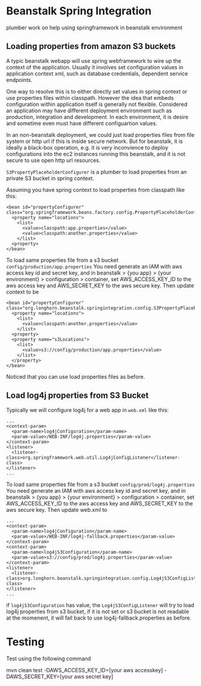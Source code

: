 # Beanstalk Spring Integration

plumber work on help using springframework in beanstalk environment

## Loading properties from amazon S3 buckets

A typic beanstalk webapp will use spring webframework to wire up the context
of the application. Usually it involves set configuration values in
application context xml, such as database credentials, dependent service 
endpoints. 

One way to resolve this is to either directly set values in spring context or 
use properties files within classpath. However the idea that embeds 
configuration within application itself is generally not flexible. Considered
an application may have different deployment environment such as production,
integration and development. In each environment, it is desire and sometime
even must have different configuartion values.

In an non-beanstalk deployment, we could just load properties files from file
system or http url if this is inside secure network. But for beanstalk, it is
ideally a black-box operation, e.g. it is very inconvience to deploy 
configurations into the ec2 instances running this beanstalk, and it is not
secure to use open http url resources.

`S3PropertyPlaceholderConfigurer` is a plumber to load properties from an
private S3 bucket in spring context. 

Assuming you have spring context to load properties from classpath like this:

```
<bean id="propertyConfigurer" class="org.springframework.beans.factory.config.PropertyPlaceholderConfigurer">
  <property name="locations">
    <list>
      <value>classpath:app.properties</value>
      <value>classpath:another.properties</value>
    </list>
  <property>
</bean>
```

To load same properties file from a s3 bucket `config/production/app.properties`
You need generate an IAM with aws access key id and secret key, and in 
beanstalk > {you app} > {your environment} > configuration > container, set
AWS_ACCESS_KEY_ID to the aws access key and AWS_SECRET_KEY to the aws secure
key. Then update context to be

```
<bean id="propertyConfigurer" class="org.longhorn.beanstalk.springintegration.config.S3PropertyPlaceholderConfigurer">
  <property name="locations">
    <list>
      <value>classpath:another.properties</value>
    </list>
  <property>
  <property name="s3Locations">
    <list>
      <value>s3://config/production/app.properties</value>
    </list>
  </property>
</bean>
```

Noticed that you can use load properties files as before.

## Load log4j properties from S3 Bucket

Typically we will configure log4j for a web app in `web.xml` like this:

```
...
<context-param>
  <param-name>log4jConfiguration</param-name>
  <param-value>/WEB-INF/log4j.properties</param-value>
</context-param>
<listener>
  <listener-class>org.springframework.web.util.Log4jConfigListener</listener-class>
</listener>
...
```
To load same properties file from a s3 bucket `config/prod/log4j.properties`
You need generate an IAM with aws access key id and secret key, and in 
beanstalk > {you app} > {your environment} > configuration > container, set
AWS_ACCESS_KEY_ID to the aws access key and AWS_SECRET_KEY to the aws secure
key. Then update web.xml to


```
...
<context-param>
  <param-name>log4jConfiguration</param-name>
  <param-value>/WEB-INF/log4j-fallback.properties</param-value>
</context-param>
<context-param>
  <param-name>log4jS3Configuration</param-name>
  <param-value>s3://config/prod/log4j.properties</param-value>
</context-param>
<listener>
  <listener-class>org.longhorn.beanstalk.springintegration.config.Log4jS3ConfigListener</listener-class>
</listener>
...
```

if `log4jS3Configuration` has value, the `Log4jS3ConfigListener` will try to
load log4j properties from s3 bucket, if it is not set or s3 bucket is not
readable at the momenent, it will fall back to use log4j-fallback.properties
as before.


# Testing
Test using the following command

mvn clean test -DAWS_ACCESS_KEY_ID=[your aws accesskey] -DAWS_SECRET_KEY=[your aws secret key]